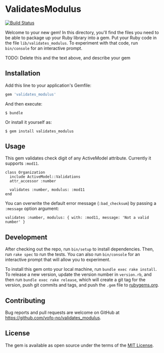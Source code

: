 # ValidatesModulus

[![Build Status](https://travis-ci.org/vofo-no/validates_modulus.svg?branch=master)](https://travis-ci.org/vofo-no/validates_modulus)

Welcome to your new gem! In this directory, you'll find the files you need to be able to package up your Ruby library into a gem. Put your Ruby code in the file `lib/validates_modulus`. To experiment with that code, run `bin/console` for an interactive prompt.

TODO: Delete this and the text above, and describe your gem

## Installation

Add this line to your application's Gemfile:

```ruby
gem 'validates_modulus'
```

And then execute:

    $ bundle

Or install it yourself as:

    $ gem install validates_modulus

## Usage

This gem validates check digit of any ActiveModel attribute. Currently it supports ```:mod11```.

    class Organization
      include ActiveModel::Validations
      attr_accessor :number

      validates :number, modulus: :mod11
    end

You can overwrite the default error message (```:bad_checksum```) by passing a ```:message``` option argument:

    validates :number, modulus: { with: :mod11, message: 'Not a valid number' }

## Development

After checking out the repo, run `bin/setup` to install dependencies. Then, run `rake spec` to run the tests. You can also run `bin/console` for an interactive prompt that will allow you to experiment.

To install this gem onto your local machine, run `bundle exec rake install`. To release a new version, update the version number in `version.rb`, and then run `bundle exec rake release`, which will create a git tag for the version, push git commits and tags, and push the `.gem` file to [rubygems.org](https://rubygems.org).

## Contributing

Bug reports and pull requests are welcome on GitHub at https://github.com/vofo-no/validates_modulus.

## License

The gem is available as open source under the terms of the [MIT License](https://opensource.org/licenses/MIT).
